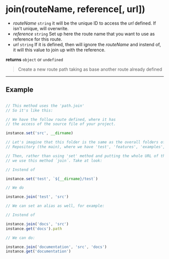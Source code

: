 # join(routeName, reference[, url])

- *routeName* `string` it will be the unique ID to access the *url* defined. If isn't unique, will overwrite. 
- *reference* `string` Set up here the route name that you want to use as reference for this route.
- *url* `string` If it is defined, then will ignore the *routeName* and instend of, it will this value to join up with the reference.

**returns** `object` or `undefined`

> Create a new route path taking as base another route already defined

<hr>

## Example

``` js

// This method uses the 'path.join'
// So it's like this:

// We have the follow route defined, where it has 
// the access of the source file of your project.

instance.set('src', __dirname)

// Let's imagine that this folder is the same as the overall folders of this
// Repository (the main), where we have 'test', 'features', 'examples', 'docs'

// Then, rather than using 'set' method and putting the whole URL of the folder,
// we use this method ´join´. Take at look:

// Instend of

instance.set('test', `${__dirname}/test`)

// We do

instance.join('test', 'src')

// We can set an alias as well, for example:

// Instend of

instance.join('docs', 'src')
instance.get('docs').path 

// We can do:

instance.join('documentation', 'src', 'docs')
instance.get('documentation')


``` 